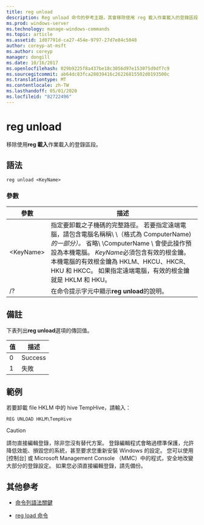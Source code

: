```yaml
---
title: reg unload
description: Reg unload 命令的參考主題，其會移除使用 reg 載入作業載入的登錄區段。
ms.prod: windows-server
ms.technology: manage-windows-commands
ms.topic: article
ms.assetid: 1d07791d-ca27-454e-9797-27d7e84c5048
author: coreyp-at-msft
ms.author: coreyp
manager: dongill
ms.date: 10/16/2017
ms.openlocfilehash: 029b9225f8a437be18c3056d97e153075d9df7c9
ms.sourcegitcommit: ab64dc83fca28039416c26226815502d0193500c
ms.translationtype: MT
ms.contentlocale: zh-TW
ms.lasthandoff: 05/01/2020
ms.locfileid: "82722496"
---
```

# <a name="reg-unload"></a>reg unload



移除使用**reg 載入**作業載入的登錄區段。



## <a name="syntax"></a>語法

```
reg unload <KeyName>
```

### <a name="parameters"></a>參數

|參數|描述|
|---------|-----------|
|\<KeyName>|指定要卸載之子機碼的完整路徑。 若要指定遠端電腦，請包含電腦名稱稱\\ \\（格式為 ComputerName\) *的一部分）。* 省略\\ \\ComputerName \ 會使此操作預設為本機電腦。 *KeyName*必須包含有效的根金鑰。 本機電腦的有效根金鑰為 HKLM、HKCU、HKCR、HKU 和 HKCC。 如果指定遠端電腦，有效的根金鑰就是 HKLM 和 HKU。|
|/?|在命令提示字元中顯示**reg unload**的說明。|

## <a name="remarks"></a>備註

下表列出**reg unload**選項的傳回值。

|值|描述|
|-----|-----------|
|0|Success|
|1|失敗|

## <a name="examples"></a>範例

若要卸載 file HKLM 中的 hive TempHive，請輸入：
```
REG UNLOAD HKLM\TempHive
```

> [!CAUTION]
> 請勿直接編輯登錄，除非您沒有替代方案。 登錄編輯程式會略過標準保護，允許降低效能、損毀您的系統，甚至要求您重新安裝 Windows 的設定。 您可以使用 [控制台] 或 Microsoft Management Console （MMC）中的程式，安全地改變大部分的登錄設定。 如果您必須直接編輯登錄，請先備份。

## <a name="additional-references"></a>其他參考

- [命令列語法關鍵](command-line-syntax-key.md)

- [reg load 命令](reg-load.md)